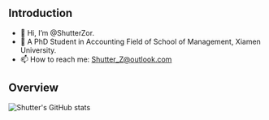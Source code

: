 ## Introduction

- 👋 Hi, I’m @ShutterZor. 
- 👀 A PhD Student in Accounting Field of School of Management, Xiamen University.
- 📫 How to reach me: Shutter_Z@outlook.com

<!---
ShutterZor/ShutterZor is a ✨ special ✨ repository because its `README.md` (this file) appears on your GitHub profile.
You can click the Preview link to take a look at your changes.
--->

## Overview
![Shutter's GitHub stats](https://github-readme-stats.vercel.app/api?username=ShutterZor)
